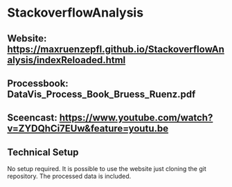# StackoverflowAnalysis

## Website: https://maxruenzepfl.github.io/StackoverflowAnalysis/indexReloaded.html

## Processbook: DataVis_Process_Book_Bruess_Ruenz.pdf

## Sceencast: https://www.youtube.com/watch?v=ZYDQhCi7EUw&feature=youtu.be

## Technical Setup

No setup required.
It is possible to use the website just cloning the git repository. The processed data is included.
